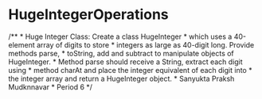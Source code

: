 # HugeIntegerOperations
/**  * Huge Integer Class: Create a class HugeInteger   * which uses a 40-element array of digits to store   * integers as large as 40-digit long. Provide methods parse,   * toString, add and subtract to manipulate objects of HugeInteger.   * Method parse should receive a String, extract each digit using   * method charAt and place the integer equivalent of each digit into   * the integer array and return a HugeInteger object.  * Sanyukta Praksh Mudknnavar   * Period 6  */
